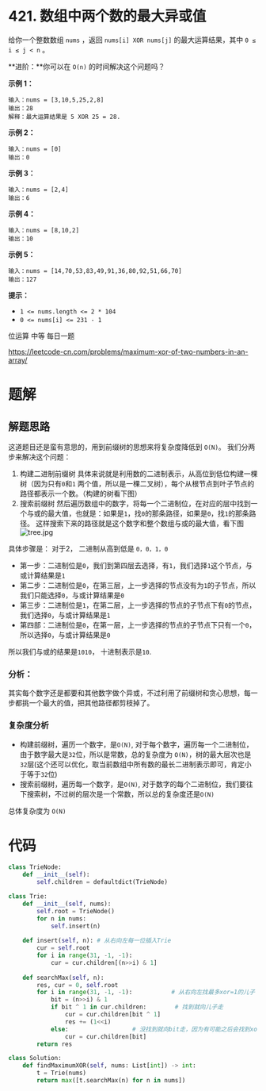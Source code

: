 <!--
 * @Description: 
 * @Autor: Au3C2
 * @Date: 2021-05-16 11:16:01
 * @LastEditors: Au3C2
 * @LastEditTime: 2021-05-19 10:59:54
-->
# 421. 数组中两个数的最大异或值

给你一个整数数组 `nums` ，返回 `nums[i] XOR nums[j]` 的最大运算结果，其中 `0 ≤ i ≤ j < n` 。

**进阶：**你可以在 `O(n)` 的时间解决这个问题吗？

 

**示例 1：**

```
输入：nums = [3,10,5,25,2,8]
输出：28
解释：最大运算结果是 5 XOR 25 = 28.
```

**示例 2：**

```
输入：nums = [0]
输出：0
```

**示例 3：**

```
输入：nums = [2,4]
输出：6
```

**示例 4：**

```
输入：nums = [8,10,2]
输出：10
```

**示例 5：**

```
输入：nums = [14,70,53,83,49,91,36,80,92,51,66,70]
输出：127
```

 

**提示：**

- `1 <= nums.length <= 2 * 104`
- `0 <= nums[i] <= 231 - 1`

位运算 中等 每日一题

https://leetcode-cn.com/problems/maximum-xor-of-two-numbers-in-an-array/

# 题解

## 解题思路

这道题目还是蛮有意思的，用到前缀树的思想来将复杂度降低到 `O(N)`。
我们分两步来解决这个问题：

1. 构建二进制前缀树
   具体来说就是利用数的二进制表示，从高位到低位构建一棵树（因为只有`0`和`1` 两个值，所以是一棵二叉树），每个从根节点到叶子节点的路径都表示一个数。（构建的树看下图）
2. 搜索前缀树
   然后遍历数组中的数字，将每一个二进制位，在对应的层中找到一个与或的最大值，也就是：如果是`1`，找`0`的那条路径，如果是`0`，找`1`的那条路径。
   这样搜索下来的路径就是这个数字和整个数组与或的最大值，看下图
   ![tree.jpg](https://pic.leetcode-cn.com/1621125569-USzfNp-tree.jpg)

具体步骤是：
对于2， 二进制从高到低是 `0，0，1，0`

- 第一步：二进制位是`0`，我们到第四层去选择，有`1`，我们选择`1`这个节点，与或计算结果是`1`
- 第二步：二进制位是`0`，在第三层，上一步选择的节点没有为`1`的子节点，所以我们只能选择`0`，与或计算结果是`0`
- 第三步：二进制位是`1`，在第二层，上一步选择的节点的子节点下有`0`的节点，我们选择`0`，与或计算结果是`1`
- 第四部：二进制位是`0`，在第一层，上一步选择的节点的子节点下只有一个`0`，所以选择`0`，与或计算结果是`0`

所以我们与或的结果是`1010`， 十进制表示是`10`.

### 分析：

其实每个数字还是都要和其他数字做个异或，不过利用了前缀树和贪心思想，每一步都挑一个最大的值，把其他路径都剪枝掉了。

### 复杂度分析

- 构建前缀树，遍历一个数字，是`O(N)`, 对于每个数字，遍历每一个二进制位，由于数字最大是`32`位，所以是常数，总的复杂度为 `O(N)`，树的最大层次也是`32`层(这个还可以优化，取当前数组中所有数的最长二进制表示即可，肯定小于等于`32`位)
- 搜索前缀树，遍历每一个数字，是`O(N)`, 对于数字的每个二进制位，我们要往下搜索树，不过树的层次是一个常数，所以总的复杂度还是`O(N)`

总体复杂度为 `O(N)`

# 代码
```python
class TrieNode:
    def __init__(self):
        self.children = defaultdict(TrieNode)

class Trie:
    def __init__(self, nums):
        self.root = TrieNode()
        for n in nums:
            self.insert(n)
    
    def insert(self, n): # 从右向左每一位插入Trie
        cur = self.root
        for i in range(31, -1, -1):
            cur = cur.children[(n>>i) & 1]
    
    def searchMax(self, n):
        res, cur = 0, self.root
        for i in range(31, -1, -1):           # 从右向左找最多xor=1的儿子
            bit = (n>>i) & 1
            if bit ^ 1 in cur.children:        # 找到就向儿子走
                cur = cur.children[bit ^ 1]
                res += (1<<i)
            else:                  # 没找到就向bit走，因为有可能之后会找到xor=1的儿子
                cur = cur.children[bit]
        return res

class Solution:
    def findMaximumXOR(self, nums: List[int]) -> int:
        t = Trie(nums)
        return max([t.searchMax(n) for n in nums])
```